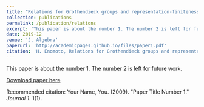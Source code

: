 ```yaml
---
title: "Relations for Grothendieck groups and representation-finiteness"
collection: publications
permalink: /publication/relations
excerpt: 'This paper is about the number 1. The number 2 is left for future work.'
date: 2019-12
venue: 'J. Algebra'
paperurl: 'http://academicpages.github.io/files/paper1.pdf'
citation: 'H. Enomoto, Relations for Grothendieck groups and representation-finiteness, J. Algebra 539 (2019), 152-176.'
---
```

This paper is about the number 1. The number 2 is left for future work.

[Download paper here](http://academicpages.github.io/files/paper1.pdf)

Recommended citation: Your Name, You. (2009). "Paper Title Number 1." <i>Journal 1</i>. 1(1).
